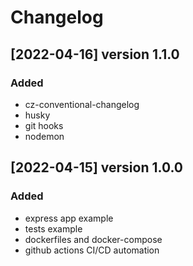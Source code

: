 # Changelog

## [2022-04-16] version 1.1.0

### Added

- cz-conventional-changelog
- husky
- git hooks
- nodemon
  
## [2022-04-15] version 1.0.0

### Added

- express app example
- tests example
- dockerfiles and docker-compose
- github actions CI/CD automation